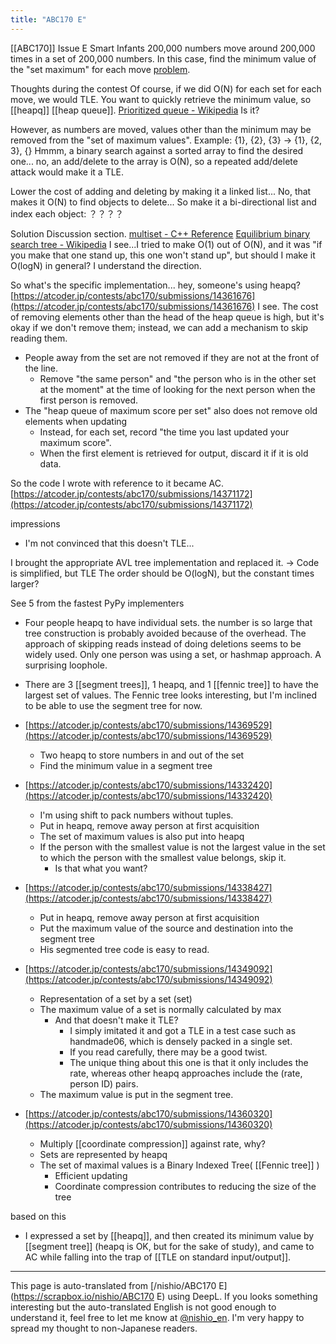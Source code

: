 ```yaml
---
title: "ABC170 E"
---
```


[[ABC170]] Issue E Smart Infants
200,000 numbers move around 200,000 times in a set of 200,000 numbers.
In this case, find the minimum value of the "set maximum" for each move [problem](https://atcoder.jp/contests/abc170/tasks/abc170_e).


Thoughts during the contest
Of course, if we did O(N) for each set for each move, we would TLE.
You want to quickly retrieve the minimum value, so [[heapq]] [[heap queue]].
[Prioritized queue - Wikipedia](https://ja.wikipedia.org/wiki/%E5%84%AA%E5%85%88%E5%BA%A6%E4%BB%98%E3%81%8D%E3%82%AD%E3%83%A5%E3%83%BC)
Is it?

However, as numbers are moved, values other than the minimum may be removed from the "set of maximum values". Example: {1}, {2}, {3} → {1}, {2, 3}, {}
Hmmm, a binary search against a sorted array to find the desired one... no, an add/delete to the array is O(N), so a repeated add/delete attack would make it a TLE.

Lower the cost of adding and deleting by making it a linked list... No, that makes it O(N) to find objects to delete... So make it a bi-directional list and index each object: ？？？？

Solution Discussion section. [multiset - C++ Reference](http://www.cplusplus.com/reference/set/multiset/)
[Equilibrium binary search tree - Wikipedia](https://ja.wikipedia.org/wiki/%E5%B9%B3%E8%A1%A1%E4%BA%8C%E5%88%86%E6%8E%A2%E7%B4%A2%E6%9C%A8)
I see...I tried to make O(1) out of O(N), and it was "if you make that one stand up, this one won't stand up", but should I make it O(logN) in general? I understand the direction.

So what's the specific implementation... hey, someone's using heapq?
[https://atcoder.jp/contests/abc170/submissions/14361676](https://atcoder.jp/contests/abc170/submissions/14361676)
I see. The cost of removing elements other than the head of the heap queue is high, but it's okay if we don't remove them; instead, we can add a mechanism to skip reading them.
- People away from the set are not removed if they are not at the front of the line.
    - Remove "the same person" and "the person who is in the other set at the moment" at the time of looking for the next person when the first person is removed.
- The "heap queue of maximum score per set" also does not remove old elements when updating
    - Instead, for each set, record "the time you last updated your maximum score".
    - When the first element is retrieved for output, discard it if it is old data.

So the code I wrote with reference to it became AC.
[https://atcoder.jp/contests/abc170/submissions/14371172](https://atcoder.jp/contests/abc170/submissions/14371172)

impressions
- I'm not convinced that this doesn't TLE...

I brought the appropriate AVL tree implementation and replaced it.
→ Code is simplified, but TLE
The order should be O(logN), but the constant times larger?

See 5 from the fastest PyPy implementers
- Four people heapq to have individual sets. the number is so large that tree construction is probably avoided because of the overhead. The approach of skipping reads instead of doing deletions seems to be widely used. Only one person was using a set, or hashmap approach. A surprising loophole.
- There are 3 [[segment trees]], 1 heapq, and 1 [[fennic tree]] to have the largest set of values. The Fennic tree looks interesting, but I'm inclined to be able to use the segment tree for now.

- [https://atcoder.jp/contests/abc170/submissions/14369529](https://atcoder.jp/contests/abc170/submissions/14369529)
    - Two heapq to store numbers in and out of the set
    - Find the minimum value in a segment tree
- [https://atcoder.jp/contests/abc170/submissions/14332420](https://atcoder.jp/contests/abc170/submissions/14332420)
    - I'm using shift to pack numbers without tuples.
    - Put in heapq, remove away person at first acquisition
    - The set of maximum values is also put into heapq
    - If the person with the smallest value is not the largest value in the set to which the person with the smallest value belongs, skip it.
        - Is that what you want?
- [https://atcoder.jp/contests/abc170/submissions/14338427](https://atcoder.jp/contests/abc170/submissions/14338427)
    - Put in heapq, remove away person at first acquisition
    - Put the maximum value of the source and destination into the segment tree
    - His segmented tree code is easy to read.
- [https://atcoder.jp/contests/abc170/submissions/14349092](https://atcoder.jp/contests/abc170/submissions/14349092)
    - Representation of a set by a set (set)
    - The maximum value of a set is normally calculated by max
        - And that doesn't make it TLE?
            - I simply imitated it and got a TLE in a test case such as handmade06, which is densely packed in a single set.
            - If you read carefully, there may be a good twist.
            - The unique thing about this one is that it only includes the rate, whereas other heapq approaches include the (rate, person ID) pairs.
    - The maximum value is put in the segment tree.
- [https://atcoder.jp/contests/abc170/submissions/14360320](https://atcoder.jp/contests/abc170/submissions/14360320)
    - Multiply [[coordinate compression]] against rate, why?
    - Sets are represented by heapq
    - The set of maximal values is a Binary Indexed Tree( [[Fennic tree]] )
        - Efficient updating
        - Coordinate compression contributes to reducing the size of the tree

based on this
- I expressed a set by [[heapq]], and then created its minimum value by [[segment tree]] (heapq is OK, but for the sake of study), and came to AC while falling into the trap of [[TLE on standard input/output]].


---
This page is auto-translated from [/nishio/ABC170 E](https://scrapbox.io/nishio/ABC170 E) using DeepL. If you looks something interesting but the auto-translated English is not good enough to understand it, feel free to let me know at [@nishio_en](https://twitter.com/nishio_en). I'm very happy to spread my thought to non-Japanese readers.
